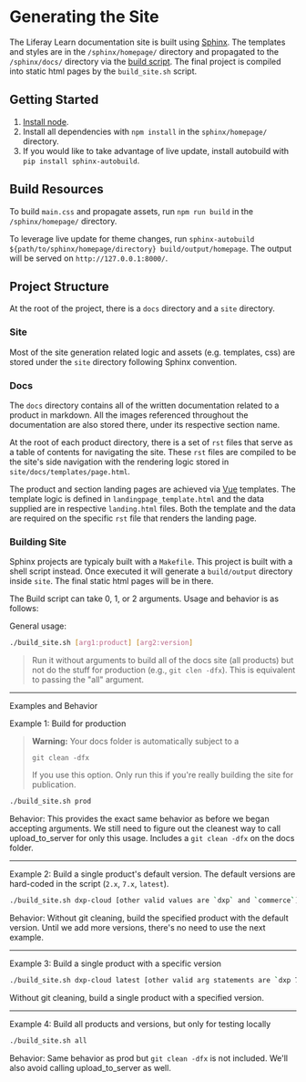 # Generating the Site

The Liferay Learn documentation site is built using [Sphinx](http://www.sphinx-doc.org/en/master/). The templates and styles are in the `/sphinx/homepage/` directory and propagated to the `/sphinx/docs/` directory via the [build script](#build-resources). The final project is compiled into static html pages by the `build_site.sh` script.

## Getting Started

1. [Install node](https://nodejs.org/en/).
2. Install all dependencies with `npm install` in the `sphinx/homepage/` directory.
3. If you would like to take advantage of live update, install autobuild with `pip install sphinx-autobuild`.

## Build Resources

To build `main.css` and propagate assets, run `npm run build` in the `/sphinx/homepage/` directory.

To leverage live update for theme changes, run `sphinx-autobuild ${path/to/sphinx/homepage/directory} build/output/homepage`. The output will be served on `http://127.0.0.1:8000/`.

## Project Structure

At the root of the project, there is a `docs` directory and a `site` directory.

### Site

Most of the site generation related logic and assets (e.g. templates, css) are stored under the `site` directory following Sphinx convention.

### Docs

The `docs` directory contains all of the written documentation related to a product in markdown. All the images referenced throughout the documentation are also stored there, under its respective section name.

At the root of each product directory, there is a set of `rst` files that serve as a table of contents for navigating the site. These `rst` files are compiled to be the site's side navigation with the rendering logic stored in `site/docs/templates/page.html`.

The product and section landing pages are achieved via [Vue](https://vuejs.org/) templates. The template logic is defined in `landingpage_template.html` and the data supplied are in respective `landing.html` files. Both the template and the data are required on the specific `rst` file that renders the landing page.

### Building Site

Sphinx projects are typicaly built with a `Makefile`. This project is built with a shell script instead. Once executed it will generate a `build/output` directory inside `site`. The final static html pages will be in there.

The Build script can take 0, 1, or 2 arguments. Usage and behavior is as follows:

General usage:

```bash
./build_site.sh [arg1:product] [arg2:version]
```
> Run it without arguments to build all of the docs site (all products) but not do the stuff for production (e.g., `git clen -dfx`). This is equivalent to passing the "all" argument.
------------
Examples and Behavior

Example 1:  Build for production

> **Warning:** Your docs folder is automatically subject to a 
> 
> `git clean -dfx`
> 
> If you use this option. Only run this if you're really building the site for publication.

```bash
./build_site.sh prod
```

Behavior: This provides the exact same behavior as before we began accepting arguments. We still need to figure out the cleanest way to call upload_to_server for only this usage. Includes a `git clean -dfx` on the docs folder.

------------
Example 2:  Build a single product's default version. The default versions are hard-coded in the script (`2.x`, `7.x`, `latest`).

```bash
./build_site.sh dxp-cloud [other valid values are `dxp` and `commerce`]
```

Behavior: Without git cleaning, build the specified product with the default version. Until we add more versions, there's no need to use the next example.

------------
Example 3:  Build a single product with a specific version

```bash
./build_site.sh dxp-cloud latest [other valid arg statements are `dxp 7.x` and `commerce 2.x`]
```
Without git cleaning, build a single product with a specified version.

------------
Example 4:  Build all products and versions, but only for testing locally

```bash
./build_site.sh all
```

Behavior: Same behavior as prod but `git clean -dfx` is not included. We'll also avoid calling upload_to_server as well.
